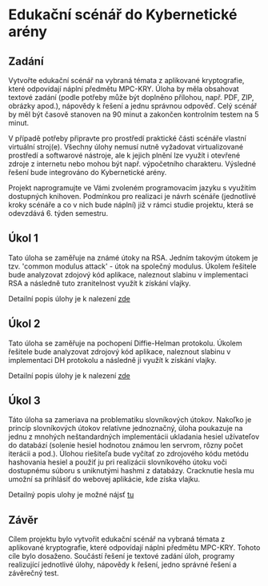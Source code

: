 # Edukační scénář do Kybernetické arény

## Zadání

Vytvořte edukační scénář na vybraná témata z aplikované kryptografie, které odpovídají náplní předmětu MPC-KRY. Úloha by měla obsahovat textové zadání (podle potřeby může být doplněno přílohou, např. PDF, ZIP, obrázky apod.), nápovědy k řešení a jednu správnou odpověď. Celý scénář by měl být časově stanoven na 90 minut a zakončen kontrolním testem na 5 minut.

V případě potřeby připravte pro prostředí praktické části scénáře vlastní virtuální stroj(e). Všechny úlohy nemusí nutně vyžadovat virtualizované prostředí a softwarové nástroje, ale k jejich plnění lze využít i otevřené zdroje z internetu nebo mohou být např. výpočetního charakteru. Výsledné řešení bude integrováno do Kybernetické arény.

Projekt naprogramujte ve Vámi zvoleném programovacím jazyku s využitím dostupných knihoven. Podmínkou pro realizaci je návrh scénáře (jednotlivé kroky scénáře a co v nich bude náplní) již v rámci studie projektu, která se odevzdává 6. týden semestru.

## Úkol 1
Tato úloha se zaměřuje na známé útoky na RSA. Jedním takovým útokem je tzv. 'common modulus attack' - útok na společný modulus. Úkolem řešitele bude analyzovat zdojový kód aplikace, naleznout slabinu v implementaci RSA a následně tuto zranitelnost využít k získání vlajky.

Detailní popis úlohy je k nalezení [zde](RSA-challenge/README.md)

## Úkol 2
Tato úloha se zaměřuje na pochopení Diffie-Helman protokolu. Úkolem řešitele bude analyzovat zdrojový kód aplikace, naleznout slabinu v implementaci DH protokolu a následně ji využít k získání vlajky.

Detailní popis úlohy je k nalezení [zde](DH-challenge/README.md)

## Úkol 3

Táto úloha sa zameriava na problematiku slovníkových útokov. Nakoľko je princíp slovníkových útokov relatívne jednoznačný, úloha poukazuje na jednu z mnohých neštandardných implementácii ukladania hesiel užívateľov do databází (solenie hesiel hodnotou známou len servrom, rôzny počet iterácii a pod.). Úlohou riešiteľa bude vyčítať zo zdrojového kódu metódu hashovania hesiel a použiť ju pri realizácii slovníkového útoku voči dostupnému súboru s uniknutými hashmi z databázy. Cracknutie hesla mu umožní sa prihlásiť do webovej aplikácie, kde získa vlajku.

Detailný popis ulohy je možné nájsť [tu](Hash-Cracking/README.md)

## Závěr
Cílem projektu bylo vytvořit edukační scénář na vybraná témata z aplikované kryptografie, které odpovídají náplni předmětu MPC-KRY. Tohoto cíle bylo dosaženo. Součástí řešení je textové zadání úloh, programy realizující jednotlivé úlohy, nápovědy k řešení, jedno správné řešení a závěrečný test.
